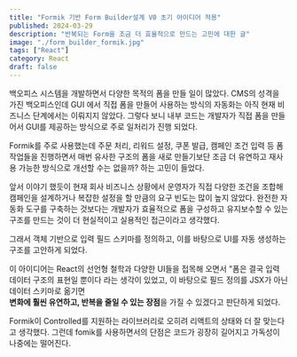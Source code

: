 ```yaml
---
title: "Formik 기반 Form Builder설계 V0 초기 아이디어 적용"
published: 2024-03-29
description: "반복되는 Form을 조금 더 효율적으로 만드는 고민에 대한 글"
image: "./form_builder_formik.jpg"
tags: ["React"]
category: React
draft: false
---
```



백오피스 시스템을 개발하면서 다양한 목적의 폼을 만들 일이 많았다. CMS의 성격을 가진 백오피스인데 GUI 에서 직접 폼을 만들어 사용하는 방식의 자동화는 아직 현재 비즈니스 단계에서는 이뤄지지 않았다. 
그렇다 보니 내부 코드는 개발자가 직접 폼을 만들어서 GUI를 제공하는 방식으로 주로 일처리가 진행 되었다. 

Formik를 주로 사용했는데 주문 처리, 리워드 설정, 쿠폰 발급, 캠페인 조건 입력 등 폼 작업들을 진행하면서 매번 유사한 구조의 폼을 새로 만들기보단 조금 더 유연하고 재사용 가능한 방식으로 개선할 수는 없을까? 하는 고민이 들었다.

앞서 이야기 했듯이 현재 회사 비즈니스 상황에서 운영자가 직접 다양한 조건을 조합해 캠페인을 설계하거나 복잡한 설정을 할 만큼의 요구 빈도는 많이 높지 않았다. 완전한 자동화 도구를 구축하는 것보다는 개발자가 효율적으로 폼을 구성하고 유지보수할 수 있는 구조를 만드는 것이 더 현실적이고 실용적인 접근이라고 생각했다.

그래서 객체 기반으로 입력 필드 스키마를 정의하고, 이를 바탕으로 UI를 자동 생성하는 구조를 고안하게 되었다.

이 아이디어는 React의 선언형 철학과 다양한 UI들을 접목해 오면서 "폼은 결국 입력 데이터 구조의 표현일 뿐이다 라는 생각이 있었고, 이 바탕으로 필드 정의를 JSX가 아닌 데이터 스키마로 옮기면  
**변화에 훨씬 유연하고, 반복을 줄일 수 있는 장점**을 가질 수 있겠다고 판단하게 되었다.

Formik이 Controlled를 지원하는 라이브러리로 오히려 리액트의 상태와 더 잘 맞는다고 생각했다.
그런데 fomik를 사용하면서의 단점은 코드가 굉장히 길어지고 가독성이 나중에는 떨어진다. 



